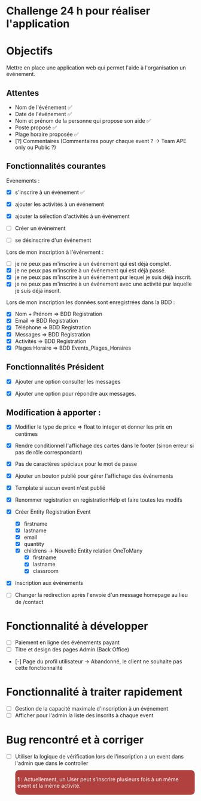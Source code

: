 # Challenge 24 h pour réaliser l'application

# Objectifs
Mettre en place une application web qui permet l'aide à l'organisation un événement.

## Attentes
- Nom de l'événement ✅
- Date de l'événement ✅
- Nom et prénom de la personne qui propose son aide ✅
- Poste proposé ✅
- Plage horaire proposée ✅
- [?] Commentaires (Commentaires pouyr chaque event ? -> Team APE only ou Public ?)


## Fonctionnalités courantes

Evenements :
- [x] s'inscrire à un événement ✅
- [x] ajouter les activités à un événement
- [x] ajouter la sélection d'activités à un événement
- [ ] Créer un événement
- [ ] se désinscrire d'un événement


Lors de mon inscription à l'événement :
- [ ] je ne peux pas m'inscrire à un événement qui est déjà complet.
- [x] je ne peux pas m'inscrire à un événement qui est déjà passé.
- [x] je ne peux pas m'inscrire à un événement pur lequel je suis déjà inscrit.
- [x] je ne peux pas m'inscrire à un événement avec une activité pur laquelle je suis déjà inscrit.

Lors de mon inscription les données sont enregistrées dans la BDD :
- [x] Nom + Prénom => BDD Registration
- [x] Email => BDD Registration
- [x] Téléphone => BDD Registration
- [x] Messages => BDD Registration
- [x] Activités => BDD Registration
- [x] Plages Horaire ⇒ BDD Events_Plages_Horaires

## Fonctionnalités Président

- [X] Ajouter une option consulter les messages
- [X] Ajouter une option pour répondre aux messages.


## Modification à apporter :

  - [x] Modifier le type de price => float to integer et donner les prix en centimes
  - [X] Rendre conditionnel l'affichage des cartes dans le footer (sinon erreur si pas de rôle correspondant)
  - [X] Pas de caractères spéciaux pour le mot de passe
  - [x] Ajouter un bouton publié pour gérer l'affichage des événements
  - [x] Template si aucun event n'est publié
  - [x] Renommer registration en registrationHelp et faire toutes les modifs

  - [x] Créer Entity Registration Event
    - [x] firstname
    - [x] lastname
    - [x] email
    - [x] quantity
    - [x] childrens -> Nouvelle Entity relation OneToMany
      - [x] firstname
      - [x] lastname
      - [x] classroom

  - [x] Inscription aux événements
  - [ ] Changer la redirection après l'envoie d'un message homepage au lieu de /contact

# Fonctionnalité à développer
  - [ ] Paiement en ligne des événements payant
  - [ ] Titre et design des pages Admin (Back Office)
  - [-] Page du profil utilisateur -> Abandonné, le client ne souhaite pas cette fonctionnalité

# Fonctionnalité à traiter rapidement
  - [ ] Gestion de la capacité maximale d'inscription à un événement
  - [ ] Afficher pour l'admin la liste des inscrits à chaque event

# Bug rencontré et à corriger

- [ ] Utiliser la logique de vérification lors de l'inscription a un event dans l'admin que dans le controller
  <div style="background-color: #B0413E; padding: 2px 6px; border-radius: 10px; margin-top: 10px;"> 
    <p style="color: #fff"> 
      <strong> 
        <i class="fas fa-exclamation-triangle"></i> 
        1 
      </strong> 
      : 
      Actuellement, un User peut s'inscrire plusieurs fois à un même event et la même activité.
    </p>
  </div>
